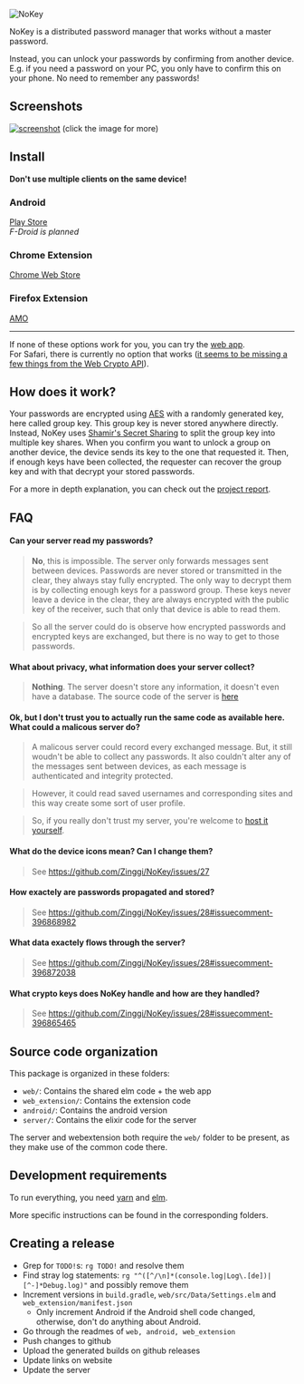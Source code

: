 ![NoKey](https://raw.githubusercontent.com/Zinggi/NoKey/master/web/staticFiles/imgs/logo.svg?sanitize=true)

NoKey is a distributed password manager that works without a master password.

Instead, you can unlock your passwords by confirming from another device.
E.g. if you need a password on your PC, you only have to confirm this on your phone.
No need to remember any passwords!

## Screenshots
[![screenshot](https://i.imgur.com/2RVudMw.png)](https://imgur.com/a/sL2jkPu)
(click the image for more)

## Install
**Don't use multiple clients on the same device!**

### Android

[Play Store](https://play.google.com/store/apps/details?id=xyz.nokey.nokey)  
*F-Droid is planned*

### Chrome Extension

[Chrome Web Store](https://chrome.google.com/webstore/detail/nokey/jfgokfcaagmicdnbebhfccjkbjkdbnjc)

### Firefox Extension

[AMO](https://addons.mozilla.org/en-US/firefox/addon/nokey/)

---

If none of these options work for you, you can try the [web app](https://nokey.xyz/main.html).    
For Safari, there is currently no option that works ([it seems to be missing a few things from the Web Crypto API](https://github.com/Zinggi/NoKey/issues/9)). 


## How does it work?

Your passwords are encrypted using [AES](https://en.wikipedia.org/wiki/Advanced_Encryption_Standard) with a randomly generated key, here called group key.
This group key is never stored anywhere directly. Instead, NoKey uses [Shamir's Secret Sharing](https://en.wikipedia.org/wiki/Shamir's_Secret_Sharing)
to split the group key into multiple key shares.
When you confirm you want to unlock a group on another device, the device sends its key to the one that requested it.
Then, if enough keys have been collected, the requester can recover the group key and with that decrypt your stored passwords.

For a more in depth explanation, you can check out the [project report](https://github.com/Zinggi/NoKey/releases/download/0.4.0-docs/Report.pdf).


## FAQ

#### Can your server read my passwords?
> **No**, this is impossible. The server only forwards messages sent between devices.
Passwords are never stored or transmitted in the clear, they always stay fully encrypted.
The only way to decrypt them is by collecting enough keys for a password group.
These keys never leave a device in the clear, they are always encrypted with the public key of the receiver,
such that only that device is able to read them.

> So all the server could do is observe how encrypted passwords and encrypted keys are exchanged, but there is no way to get to those passwords.

#### What about privacy, what information does your server collect?
> **Nothing**. The server doesn't store any information, it doesn't even have a database.
The source code of the server is [here](/server)

#### Ok, but I don't trust you to actually run the same code as available here. What could a malicous server do?
> A malicous server could record every exchanged message.
But, it still woudn't be able to collect any passwords.
It also couldn't alter any of the messages sent between devices, as each message is authenticated and integrity protected.

> However, it could read saved usernames and corresponding sites and this way create some sort of user profile.

> So, if you really don't trust my server, you're welcome to [host it yourself](https://github.com/Zinggi/NoKey/issues/28#issuecomment-396875079).

#### What do the device icons mean? Can I change them?
> See https://github.com/Zinggi/NoKey/issues/27

#### How exactely are passwords propagated and stored?
> See https://github.com/Zinggi/NoKey/issues/28#issuecomment-396868982

#### What data exactely flows through the server?
> See https://github.com/Zinggi/NoKey/issues/28#issuecomment-396872038

#### What crypto keys does NoKey handle and how are they handled?
> See https://github.com/Zinggi/NoKey/issues/28#issuecomment-396865465


## Source code organization

This package is organized in these folders:

  * `web/`: Contains the shared elm code + the web app
  * `web_extension/`: Contains the extension code
  * `android/`: Contains the android version
  * `server/`: Contains the elixir code for the server

The server and webextension both require the `web/` folder to be present, as they make use of the common code there.

## Development requirements

To run everything, you need [yarn](https://yarnpkg.com/) and [elm](http://elm-lang.org/).

More specific instructions can be found in the corresponding folders.

## Creating a release

  * Grep for `TODO!`s: `rg TODO!` and resolve them
  * Find stray log statements: `rg "^([^/\n]*(console.log|Log\.[de])|[^-]*Debug.log)"` and possibly remove them
  * Increment versions in `build.gradle`, `web/src/Data/Settings.elm` and `web_extension/manifest.json`
    + Only increment Android if the Android shell code changed, otherwise, don't do anything about Android.
  * Go through the readmes of `web, android, web_extension`
  * Push changes to github
  * Upload the generated builds on github releases
  * Update links on website
  * Update the server

